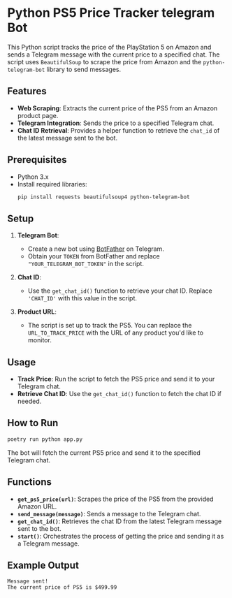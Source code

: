 
# Python PS5 Price Tracker telegram Bot

This Python script tracks the price of the PlayStation 5 on Amazon and sends a Telegram message with the current price to a specified chat. The script uses `BeautifulSoup` to scrape the price from Amazon and the `python-telegram-bot` library to send messages.

## Features
- **Web Scraping**: Extracts the current price of the PS5 from an Amazon product page.
- **Telegram Integration**: Sends the price to a specified Telegram chat.
- **Chat ID Retrieval**: Provides a helper function to retrieve the `chat_id` of the latest message sent to the bot.

## Prerequisites
- Python 3.x
- Install required libraries:
  ```bash
  pip install requests beautifulsoup4 python-telegram-bot
  ```

## Setup
1. **Telegram Bot**:
   - Create a new bot using [BotFather](https://core.telegram.org/bots#botfather) on Telegram.
   - Obtain your `TOKEN` from BotFather and replace `"YOUR_TELEGRAM_BOT_TOKEN"` in the script.

2. **Chat ID**:
   - Use the `get_chat_id()` function to retrieve your chat ID. Replace `'CHAT_ID'` with this value in the script.

3. **Product URL**:
   - The script is set up to track the PS5. You can replace the `URL_TO_TRACK_PRICE` with the URL of any product you'd like to monitor.

## Usage
- **Track Price**: Run the script to fetch the PS5 price and send it to your Telegram chat.
- **Retrieve Chat ID**: Use the `get_chat_id()` function to fetch the chat ID if needed.

## How to Run
```bash
poetry run python app.py
```

The bot will fetch the current PS5 price and send it to the specified Telegram chat.

## Functions

- **`get_ps5_price(url)`**: Scrapes the price of the PS5 from the provided Amazon URL.
- **`send_message(message)`**: Sends a message to the Telegram chat.
- **`get_chat_id()`**: Retrieves the chat ID from the latest Telegram message sent to the bot.
- **`start()`**: Orchestrates the process of getting the price and sending it as a Telegram message.

## Example Output
```
Message sent!
The current price of PS5 is $499.99
```
